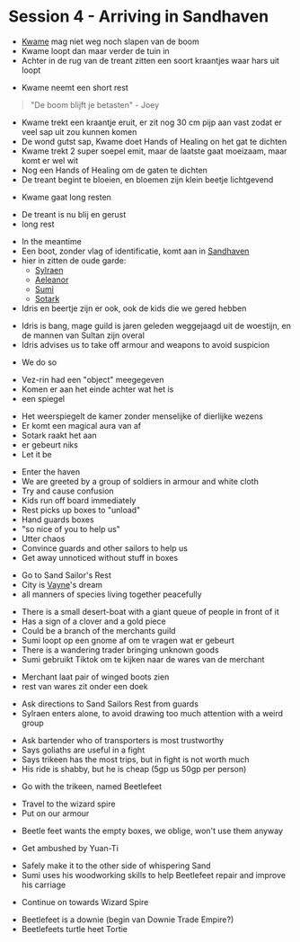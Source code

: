 # Session 4 - Arriving in Sandhaven

- [Kwame](https://bookstack.hemels.me/books/Inquisitors/page/kwame) mag niet weg noch slapen van de boom
- Kwame loopt dan maar verder de tuin in
- Achter in de rug van de treant zitten een soort kraantjes waar hars uit loopt

+ Kwame neemt een short rest

> "De boom blijft je betasten" - Joey

- Kwame trekt een kraantje eruit, er zit nog 30 cm pijp aan vast zodat er veel sap uit zou kunnen komen
- De wond gutst sap, Kwame doet Hands of Healing on het gat te dichten
- Kwame trekt 2 super soepel emit, maar de laatste gaat moeizaam, maar komt er wel wit
- Nog een Hands of Healing om de gaten te dichten
- De treant begint te bloeien, en bloemen zijn klein beetje lichtgevend

+ Kwame gaat long resten

- De treant is nu blij en gerust
- long rest

+ In the meantime
+ Een boot, zonder vlag of identificatie, komt aan in [Sandhaven](https://bookstack.hemels.me/books/Inquisitors/page/sandhaven)
+ hier in zitten de oude garde:
    - [Sylraen](https://bookstack.hemels.me/books/Inquisitors/page/sylraen-morra)
    - [Aeleanor](https://bookstack.hemels.me/books/Inquisitors/page/aeleanor)
    - [Sumi](https://bookstack.hemels.me/books/Inquisitors/page/sumi)
    - [Sotark](https://bookstack.hemels.me/books/Inquisitors/page/sotark)
+ Idris en beertje zijn er ook, ook de kids die we gered hebben

- Idris is bang, mage guild is jaren geleden weggejaagd uit de woestijn, en de mannen van Sultan zijn overal
- Idris advises us to take off armour and weapons to avoid suspicion

+ We do so

- Vez-rin had een "object" meegegeven
- Komen er aan het einde achter wat het is
- een spiegel

+ Het weerspiegelt de kamer zonder menselijke of dierlijke wezens
+ Er komt een magical aura van af
+ Sotark raakt het aan
+ er gebeurt niks
+ Let it be

- Enter the haven
- We are greeted by a group of soldiers in armour and white cloth
- Try and cause confusion
- Kids run off board immediately
- Rest picks up boxes to "unload"
- Hand guards boxes
- "so nice of you to help us"
- Utter chaos
- Convince guards and other sailors to help us
- Get away unnoticed without stuff in boxes

+ Go to Sand Sailor's Rest
+ City is [Vayne](https://bookstack.hemels.me/books/Inquisitors/page/vayne)'s dream
+ all manners of species living together peacefully

- There is a small desert-boat with a giant queue of people in front of it
- Has a sign of a clover and a gold piece
- Could be a branch of the merchants guild
- Sumi loopt op een gnome af om te vragen wat er gebeurt
- There is a wandering trader bringing unknown goods
- Sumi gebruikt Tiktok om te kijken naar de wares van de merchant

+ Merchant laat pair of winged boots zien
+ rest van wares zit onder een doek

- Ask directions to Sand Sailors Rest from guards
- Sylraen enters alone, to avoid drawing too much attention with a weird group

+ Ask bartender who of transporters is most trustworthy
+ Says goliaths are useful in a fight
+ Says trikeen has the most trips, but in fight is not worth much
+ His ride is shabby, but he is cheap (5gp us 50gp per person)

- Go with the trikeen, named Beetlefeet

+ Travel to the wizard spire
+ Put on our armour

- Beetle feet wants the empty boxes, we oblige, won't use them anyway

+ Get ambushed by Yuan-Ti

- Safely make it to the other side of whispering Sand
- Sumi uses his woodworking skills to help Beetlefeet repair and improve his carriage

+ Continue on towards Wizard Spire

- Beetlefeet is a downie (begin van Downie Trade Empire?)
- Beetlefeets turtle heet Tortie
